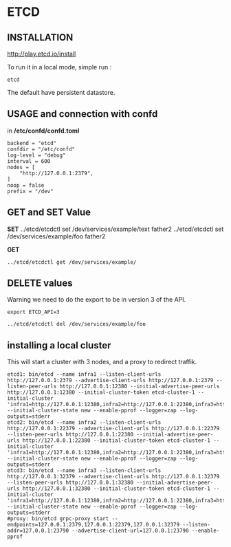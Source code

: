 # ETCD 

<!-- MACRO{toc|section=0|fromDepth=0|toDepth=3} -->


## INSTALLATION

http://play.etcd.io/install

To run it in a local mode, simple run :

	etcd
	
The default have persistent datastore.

## USAGE and connection with confd

in  **/etc/confd/confd.toml**

	backend = "etcd"
	confdir = "/etc/confd"
	log-level = "debug"
	interval = 600
	nodes = [
		"http://127.0.0.1:2379",
	]
	noop = false
	prefix = "/dev"

	

## GET and SET Value

**SET**
	../etcd/etcdctl set /dev/services/example/text father2
	../etcd/etcdctl set /dev/services/example/foo father2

**GET**

	../etcd/etcdctl get /dev/services/example/ 


## DELETE values


 Warning we need to do the export to be in version 3 of the API.
 
 
	export ETCD_API=3

	../etcd/etcdctl del /dev/services/example/foo 
	
	
	
## installing a local cluster

This will start a cluster with 3 nodes, and a proxy to redirect traffik.

	etcd1: bin/etcd --name infra1 --listen-client-urls http://127.0.0.1:2379 --advertise-client-urls http://127.0.0.1:2379 --listen-peer-urls http://127.0.0.1:12380 --initial-advertise-peer-urls http://127.0.0.1:12380 --initial-cluster-token etcd-cluster-1 --initial-cluster 'infra1=http://127.0.0.1:12380,infra2=http://127.0.0.1:22380,infra3=http://127.0.0.1:32380' --initial-cluster-state new --enable-pprof --logger=zap --log-outputs=stderr
	etcd2: bin/etcd --name infra2 --listen-client-urls http://127.0.0.1:22379 --advertise-client-urls http://127.0.0.1:22379 --listen-peer-urls http://127.0.0.1:22380 --initial-advertise-peer-urls http://127.0.0.1:22380 --initial-cluster-token etcd-cluster-1 --initial-cluster 'infra1=http://127.0.0.1:12380,infra2=http://127.0.0.1:22380,infra3=http://127.0.0.1:32380' --initial-cluster-state new --enable-pprof --logger=zap --log-outputs=stderr
	etcd3: bin/etcd --name infra3 --listen-client-urls http://127.0.0.1:32379 --advertise-client-urls http://127.0.0.1:32379 --listen-peer-urls http://127.0.0.1:32380 --initial-advertise-peer-urls http://127.0.0.1:32380 --initial-cluster-token etcd-cluster-1 --initial-cluster 'infra1=http://127.0.0.1:12380,infra2=http://127.0.0.1:22380,infra3=http://127.0.0.1:32380' --initial-cluster-state new --enable-pprof --logger=zap --log-outputs=stderr
	#proxy: bin/etcd grpc-proxy start --endpoints=127.0.0.1:2379,127.0.0.1:22379,127.0.0.1:32379 --listen-addr=127.0.0.1:23790 --advertise-client-url=127.0.0.1:23790 --enable-pprof

	
	